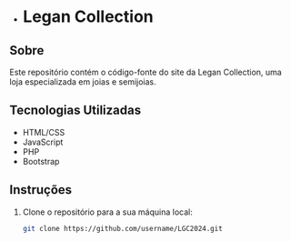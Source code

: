 - # Legan Collection

## Sobre

Este repositório contém o código-fonte do site da Legan Collection, uma loja especializada em joias e semijoias.

## Tecnologias Utilizadas

- HTML/CSS
- JavaScript
- PHP
- Bootstrap

## Instruções

1. Clone o repositório para a sua máquina local:
   ```bash
   git clone https://github.com/username/LGC2024.git
